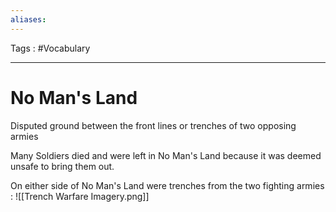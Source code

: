 ```yaml
---
aliases: 
---
```

Tags : #Vocabulary 
___
# No Man's Land
Disputed ground between the front lines or trenches of two opposing armies

Many Soldiers died and were left in No Man's Land because it was deemed unsafe to bring them out.

On either side of No Man's Land were trenches from the two fighting armies :
![[Trench Warfare Imagery.png]]